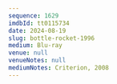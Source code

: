 ```yaml
---
sequence: 1629
imdbId: tt0115734
date: 2024-08-19
slug: bottle-rocket-1996
medium: Blu-ray
venue: null
venueNotes: null
mediumNotes: Criterion, 2008
---
```


